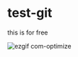 # test-git
this is for free

![ezgif com-optimize](https://user-images.githubusercontent.com/63959831/88026267-3cbd8980-cb53-11ea-8835-94ef4a1fee62.gif)

